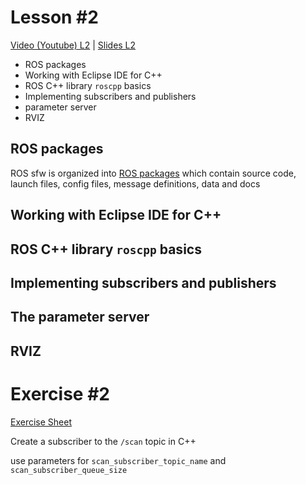 # Lesson #2

[Video (Youtube) L2](https://youtu.be/v9RgXcosuww) | [Slides L2](./course-materials/ETH_Zurich_Slides_2.pdf) 

* ROS packages
* Working with Eclipse IDE for C++
* ROS C++ library `roscpp` basics
* Implementing subscribers and publishers
* parameter server
* RVIZ

## ROS packages

ROS sfw is organized into [ROS packages](https://wiki.ros.org/Packages) which contain source code, launch files, config files, message definitions, data and docs



## Working with Eclipse IDE for C++



## ROS C++ library `roscpp` basics



## Implementing subscribers and publishers



## The parameter server



## RVIZ



# Exercise #2

[Exercise Sheet](./course-materials/ETH_Zurich_Exercises_2.pdf)

Create a subscriber to the `/scan` topic in C++

use parameters for `scan_subscriber_topic_name` and `scan_subscriber_queue_size`
